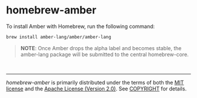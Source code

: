 homebrew-amber
========
To install Amber with Homebrew, run the following command:

```bash
brew install amber-lang/amber/amber-lang
```

> **NOTE**: Once Amber drops the alpha label and becomes stable, the amber-lang
> package will be submitted to the central homebrew-core.

&nbsp;

--------
*homebrew-amber* is primarily distributed under the terms of both the [MIT
license] and the [Apache License (Version 2.0)]. See [COPYRIGHT] for details.

[MIT license]: LICENSE-MIT
[Apache License (Version 2.0)]: LICENSE-APACHE
[COPYRIGHT]: COPYRIGHT
